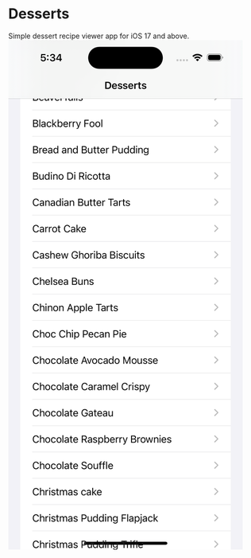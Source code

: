 # Desserts


Simple dessert recipe viewer app for iOS 17 and above.
![iPhone 15 Pro screenshot](simulator-screenshot-01.png)